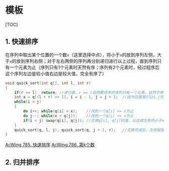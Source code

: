 # 模板

[TOC]

## 1. 快速排序

在序列中取出某个位置的一个数`x`（这里选择中点），将小于`x`的放到序列左侧，大于`x`的放到序列右侧；对于左右两侧的序列再分别递归进行以上过程，直到序列只有一个元素为止（序列只有1个元素时天然有序；序列有2个元素时，经过程序后这个序列左边是较小值右边是较大值，完全有序了）

```cpp
void quick_sort(int q[], int l, int r)
{
    if(r <= l)	return;	//递归基，r == l说明要排序的序列只有一个元素，自然不用操作
    int x = q[(l + r) >> 1], i = i - 1, j = j + 1;	//因为后面我们让i,j先走一步才开始比较，所以这里i向前退一步，j向后退一步
    while(i < j)
    {
        do i++;	while(q[i] < x);	//找到一个q[i] >= x为止
        do j--; while(x < q[j]);	//找到一个q[j] <= x为止
        if(i < j) swap(q[i], q[j]);	//交换q[i], q[j]的值，以达成左侧均小于x右侧均大于x
    }
    quick_sort(q, l, j), quick_sort(q, j + 1, r);	//交换完成后，左侧就是l~j，右侧就是j+1~r，对这两部分继续以上过程
}
```

[AcWing 785. 快速排序](https://www.acwing.com/problem/content/787/)	[AcWing 786. 第k个数](https://www.acwing.com/problem/content/788/)

## 2. 归并排序

